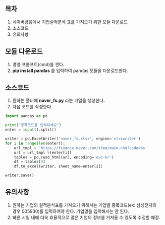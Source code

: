 ## 목차
1. 네이버금융에서 기업실적분석 표를 가져오기 위한 모듈 다운로드
2. 소스코드
3. 유의사항

## 모듈 다운로드
1. 명령 프롬프트(cmd)를 켠다.
2. **pip install pandas** 를 입력하여 pandas 모듈을 다운로드한다.

## 소스코드
1. 원하는 폴더에 **naver_fs.py** 라는 파일을 생성한다.
2. 다음 코드를 작성한다.
```Python
import pandas as pd

print("종목코드를 입력하세요")
enter = input().split()

writer = pd.ExcelWriter('naver_fs.xlsx', engine='xlsxwriter')
for i in range(len(enter)):
    url_tmpl = 'https://finance.naver.com/item/main.nhn?code=%s'
    url = url_tmpl %(enter[i])
    tables = pd.read_html(url, encoding='euc-kr')
    df = tables[3]
    df.to_excel(writer, sheet_name=enter[i])

writer.save()
```

## 유의사항
1. 원하는 기업의 실적분석표를 가져오기 위해서는 기업별 종목코드(ex: 삼성전자의 경우 005930)를 입력하여야 한다. 기업명을 입력해서는 안 된다.
2. 빠른 시일 내에 더욱 효율적으로 많은 기업의 정보를 가져올 수 있도록 수정할 예정.